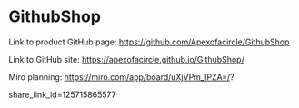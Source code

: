 # GithubShop

Link to product GitHub page: https://github.com/Apexofacircle/GithubShop

Link to GitHub site: https://apexofacircle.github.io/GithubShop/

Miro planning: https://miro.com/app/board/uXjVPm_IPZA=/?

share_link_id=125715865577
